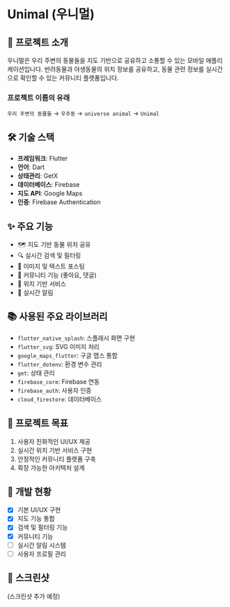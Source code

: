 # Unimal (우니멀)

## 📱 프로젝트 소개
우니멀은 우리 주변의 동물들을 지도 기반으로 공유하고 소통할 수 있는 모바일 애플리케이션입니다. 
반려동물과 야생동물의 위치 정보를 공유하고, 동물 관련 정보를 실시간으로 확인할 수 있는 커뮤니티 플랫폼입니다.

### 프로젝트 이름의 유래
`우리 주변의 동물들` → `우주동` → `universe animal` → `Unimal`

## 🛠 기술 스택
- **프레임워크**: Flutter
- **언어**: Dart
- **상태관리**: GetX
- **데이터베이스**: Firebase
- **지도 API**: Google Maps
- **인증**: Firebase Authentication

## ✨ 주요 기능
- 🗺️ 지도 기반 동물 위치 공유
- 🔍 실시간 검색 및 필터링
- 📸 이미지 및 텍스트 포스팅
- 💬 커뮤니티 기능 (좋아요, 댓글)
- 📍 위치 기반 서비스
- 🔔 실시간 알림

## 📚 사용된 주요 라이브러리
- `flutter_native_splash`: 스플래시 화면 구현
- `flutter_svg`: SVG 이미지 처리
- `google_maps_flutter`: 구글 맵스 통합
- `flutter_dotenv`: 환경 변수 관리
- `get`: 상태 관리
- `firebase_core`: Firebase 연동
- `firebase_auth`: 사용자 인증
- `cloud_firestore`: 데이터베이스

## 🎯 프로젝트 목표
1. 사용자 친화적인 UI/UX 제공
2. 실시간 위치 기반 서비스 구현
3. 안정적인 커뮤니티 플랫폼 구축
4. 확장 가능한 아키텍처 설계

## 🔄 개발 현황
- [x] 기본 UI/UX 구현
- [x] 지도 기능 통합
- [x] 검색 및 필터링 기능
- [x] 커뮤니티 기능
- [ ] 실시간 알림 시스템
- [ ] 사용자 프로필 관리

## 📱 스크린샷
(스크린샷 추가 예정)




